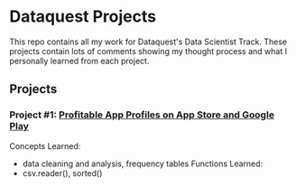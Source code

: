 # Dataquest Projects  
This repo contains all my work for Dataquest's Data Scientist Track. These projects contain lots of comments showing my thought process and what I personally learned from each project.  
## Projects

### Project #1: [Profitable App Profiles on App Store and Google Play](https://github.com/jaloo555/Dataquest-Projects/blob/master/Profitable_apps_analysis/Basics.ipynb)
Concepts Learned: 
- data cleaning and analysis, frequency tables
Functions Learned: 
- csv.reader(), sorted()